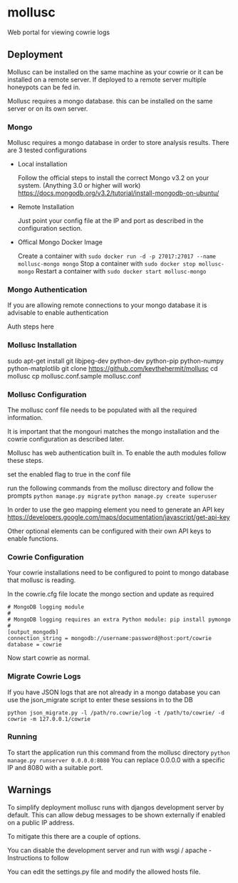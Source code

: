 # mollusc
Web portal for viewing cowrie logs

## Deployment
Mollusc can be installed on the same machine as your cowrie or it can be installed on a remote server.
If deployed to a remote server multiple honeypots can be fed in.

Mollusc requires a mongo database. this can be installed on the same server or on its own server. 

### Mongo

Mollusc requires a mongo database in order to store analysis results. There are 3 tested configurations

 - Local installation
 
    Follow the official steps to install the correct Mongo v3.2 on your system. (Anything 3.0 or higher will work)
    https://docs.mongodb.org/v3.2/tutorial/install-mongodb-on-ubuntu/
 
 - Remote Installation
 
    Just point your config file at the IP and port as described in the configuration section.
 
 - Offical Mongo Docker Image
    
    Create a container with ```sudo docker run -d -p 27017:27017 --name mollusc-mongo mongo```
    Stop a container with ```sudo docker stop mollusc-mongo```
    Restart a container with ```sudo docker start mollusc-mongo``` 
    
    
### Mongo Authentication
If you are allowing remote connections to your mongo database it is advisable to enable authentication

Auth steps here

### Mollusc Installation

sudo apt-get install git libjpeg-dev python-dev python-pip python-numpy python-matplotlib
git clone https://github.com/kevthehermit/mollusc
cd mollusc
cp mollusc.conf.sample mollusc.conf

### Mollusc Configuration
The mollusc conf file needs to be populated with all the required information. 

It is important that the mongouri matches the mongo installation and the cowrie configuration as described later. 

Mollusc has web authentication built in. To enable the auth modules follow these steps.

set the enabled flag to true in the conf file

run the following commands from the mollusc directory and follow the prompts
```python manage.py migrate```
```python manage.py create superuser```



In order to use the geo mapping element you need to generate an API key 
https://developers.google.com/maps/documentation/javascript/get-api-key

Other optional elements can be configured with their own API keys to enable functions. 

### Cowrie Configuration
Your cowrie installations need to be configured to point to mongo database that mollusc is reading. 

In the cowrie.cfg file locate the mongo section and update as required

```
# MongoDB logging module
#
# MongoDB logging requires an extra Python module: pip install pymongo
#
[output_mongodb]
connection_string = mongodb://username:password@host:port/cowrie
database = cowrie
```

Now start cowrie as normal. 


### Migrate Cowrie Logs

If you have JSON logs that are not already in a mongo database you can use the json_migrate script to enter these sessions in to the DB

```python json_migrate.py -l /path/ro.cowrie/log -t /path/to/cowrie/ -d cowrie -m 127.0.0.1/cowrie```

### Running
To start the application run this command from the mollusc directory
```python manage.py runserver 0.0.0.0:8080```
You can replace 0.0.0.0 with a specific IP and 8080 with a suitable port.


## Warnings
To simplify deployment mollusc runs with djangos development server by default. 
This can allow debug messages to be shown externally if enabled on a public IP address. 

To mitigate this there are a couple of options. 

You can disable the development server and run with wsgi / apache - Instructions to follow

You can edit the settings.py file and modify the allowed hosts file. 

